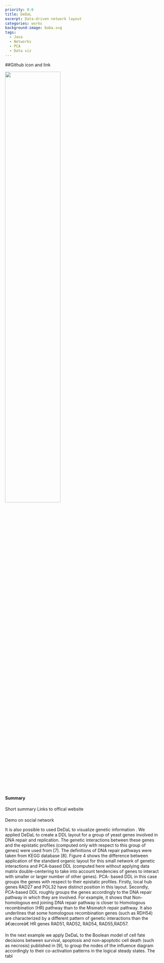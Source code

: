 ```yaml
---
priority: 0.6
title: DeDaL 
excerpt: Data-driven network layout
categories: works
background-image: baba.svg
tags:
  - Java
  - Networks
  - PCA
  - Data viz
---
```

##Github icon and link

<!-- <img class="image right;" src="{{ site.baseurl }}/images/dedal.gif"> -->

<!-- ![]({{ site.baseurl }}/images/dedal.gif){: style="image right"}
 -->
<span class="image fit"><img src="{{ site.baseurl }}/images/dedal.gif" alt="" width="60%"/>



#### Summary

Short summary
Links to offical website

####

Demo on social network

It is also possible to used DeDaL to visualize genetic information . We applied DeDaL to create a DDL layout for a group of yeast genes involved in DNA repair and replication. The genetic interactions between these genes and the epistatic profiles (computed only with respect to this group of genes) were used from [7]. The definitions of DNA repair pathways were taken from KEGG database [8]. Figure 4 shows the difference between application of the standard organic layout for this small network of genetic interactions and PCA-based DDL (computed here without applying data matrix double-centering to take into account tendencies of genes to interact with smaller or larger number of other genes). PCA- based DDL in this case groups the genes with respect to their epistatic profiles. Firstly, local hub genes RAD27 and POL32 have distinct position in this layout. Secondly, PCA-based DDL roughly groups the genes accordingly to the DNA repair pathway in which they are involved. For example, it shows that Non-homologous end joining DNA repair pathway is closer to Homologous recombination (HR) pathway than to the Mismatch repair pathway. It also underlines that some homologous recombination genes (such as RDH54) are characterized by a different pattern of genetic interactions than the â€œcoreâ€ HR genes RAD51, RAD52, RAD54, RAD55,RAD57.

In the next example we apply DeDaL to the Boolean model of cell fate decisions between survival, apoptosis and non-apoptotic cell death (such as necrosis) published in [9], to group the nodes of the influence diagram accordingly to their co-activation patterns in the logical steady states. The tabl
